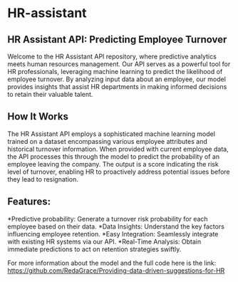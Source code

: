 # HR-assistant

## HR Assistant API: Predicting Employee Turnover
Welcome to the HR Assistant API repository, where predictive analytics meets human resources management. Our API serves as a powerful tool for HR professionals, leveraging machine learning to predict the likelihood of employee turnover. By analyzing input data about an employee, our model provides insights that assist HR departments in making informed decisions to retain their valuable talent.

## How It Works
The HR Assistant API employs a sophisticated machine learning model trained on a dataset encompassing various employee attributes and historical turnover information. When provided with current employee data, the API processes this through the model to predict the probability of an employee leaving the company. The output is a score indicating the risk level of turnover, enabling HR to proactively address potential issues before they lead to resignation.

## Features:
*Predictive probability: Generate a turnover risk probability for each employee based on their data.
*Data Insights: Understand the key factors influencing employee retention.
*Easy Integration: Seamlessly integrate with existing HR systems via our API.
*Real-Time Analysis: Obtain immediate predictions to act on retention strategies swiftly.

For more information about the model and the full code here is the link:
https://github.com/RedaGrace/Providing-data-driven-suggestions-for-HR

